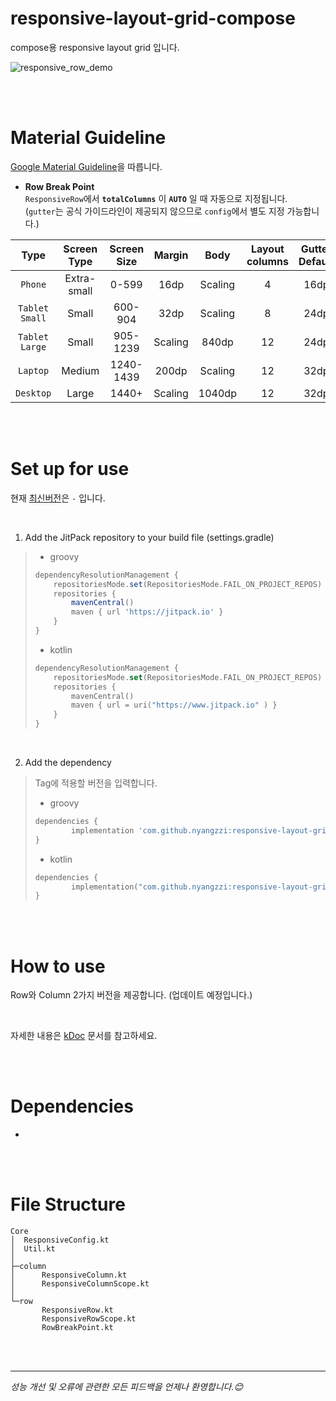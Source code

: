 # responsive-layout-grid-compose
compose용 responsive layout grid 입니다. <br/>

![responsive_row_demo](https://github.com/nyangzzi/responsive-layout-grid-compose/assets/52737339/8b2b1b37-c656-469b-afc8-354c5bee8547)

<br/>
<br/>

# Material Guideline
[Google Material Guideline](https://m2.material.io/design/layout/responsive-layout-grid.html)을 따릅니다.

* **Row Break Point** <br/>
`ResponsiveRow`에서 **`totalColumns`** 이 **`AUTO`** 일 때 자동으로 지정됩니다. <br/>
(`gutter`는 공식 가이드라인이 제공되지 않으므로 `config`에서 별도 지정 가능합니다.)

|Type|Screen Type|Screen Size|Margin|Body|Layout columns|Gutter Default|
|:---:|:---:|:---:|:---:|:---:|:---:|:---:|
|`Phone` | Extra-small | 0-599 | 16dp | Scaling | 4 | 16dp |
|`Tablet Small` | Small | 600-904 | 32dp | Scaling | 8 | 24dp |
|`Tablet Large` | Small | 905-1239 | Scaling | 840dp | 12 | 24dp |
|`Laptop` | Medium | 1240-1439 | 200dp | Scaling | 12 | 32dp |
|`Desktop` | Large | 1440+ | Scaling | 1040dp | 12 | 32dp |

<br/>
<br/>

# Set up for use
현재 [최신버전](https://jitpack.io/#nyangzzi/responsive-layout-grid-compose)은 `-` 입니다.

<br/>

1. Add the JitPack repository to your build file (settings.gradle)
>	* groovy
>	```groovy
>	dependencyResolutionManagement {
>		repositoriesMode.set(RepositoriesMode.FAIL_ON_PROJECT_REPOS)
>		repositories {
>			mavenCentral()
>			maven { url 'https://jitpack.io' }
>		}
>	}
>	```
>
>	* kotlin
>	```kotlin
>	dependencyResolutionManagement {
>		repositoriesMode.set(RepositoriesMode.FAIL_ON_PROJECT_REPOS)
>		repositories {
>			mavenCentral()
>			maven { url = uri("https://www.jitpack.io" ) }
>		}
>	}
>	```

<br/>

2. Add the dependency 
> Tag에 적용할 버전을 입력합니다.
>	* groovy
>	```groovy
>	dependencies {
>	        implementation 'com.github.nyangzzi:responsive-layout-grid-compose:Tag'
>	}
>	```
>
>	* kotlin
>	```kotlin
>	dependencies {
>	        implementation("com.github.nyangzzi:responsive-layout-grid-compose:Tag")
>	}
>	```

<br/>
<br/>

# How to use
Row와 Column 2가지 버전을 제공합니다.
(업데이트 예정입니다.)

<br/>

자세한 내용은 [kDoc](https://nyangzzi.github.io/responsive-layout-grid-compose/) 문서를 참고하세요.

<br/>
<br/>

# Dependencies
* 

<br/>
<br/>

# File Structure
```
Core
│  ResponsiveConfig.kt
│  Util.kt
│  
├─column
│      ResponsiveColumn.kt
│      ResponsiveColumnScope.kt
│      
└─row
       ResponsiveRow.kt
       ResponsiveRowScope.kt
       RowBreakPoint.kt
```

<br/>
<br/>

***
_성능 개선 및 오류에 관련한 모든 피드백을 언제나 환영합니다.😊_


